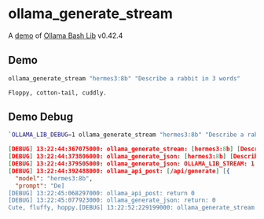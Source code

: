 # ollama_generate_stream

A [demo](../README.md#demos) of [Ollama Bash Lib](https://github.com/attogram/ollama-bash-lib) v0.42.4

## Demo

```bash
ollama_generate_stream "hermes3:8b" "Describe a rabbit in 3 words"
```
```
Floppy, cotton-tail, cuddly.
```

## Demo Debug

```bash
`OLLAMA_LIB_DEBUG=1 ollama_generate_stream "hermes3:8b" "Describe a rabbit in 3 words"`
```
```json
[DEBUG] 13:22:44:367075000: ollama_generate_stream: [hermes3:8b] [Describe a rabbit in 3 words]
[DEBUG] 13:22:44:373806000: ollama_generate_json: [hermes3:8b] [Describe a rabbit in 3 words]
[DEBUG] 13:22:44:379505000: ollama_generate_json: OLLAMA_LIB_STREAM: 1
[DEBUG] 13:22:44:392488000: ollama_api_post: [/api/generate] [{
  "model": "hermes3:8b",
  "prompt": "De]
[DEBUG] 13:22:45:068297000: ollama_api_post: return 0
[DEBUG] 13:22:45:077923000: ollama_generate_json: return: 0
Cute, fluffy, hoppy.[DEBUG] 13:22:52:229199000: ollama_generate_stream: return: 0

```
